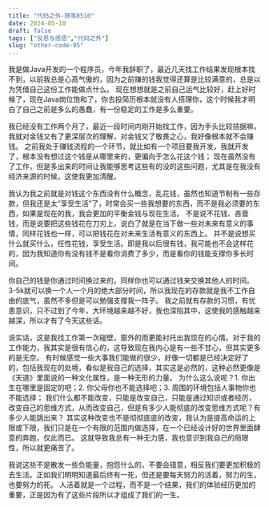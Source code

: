 ```yaml
---
title: "代码之外-随笔0510"
date: 2024-05-10
draft: false
tags: ["反思与感悟","代码之外"]
slug: "other-code-05"
---
```


我是做Java开发的一个程序员，今年我辞职了，最近几天找工作结果发现根本找不到，以前我总是心高气傲的，因为之前赚的钱我觉得还算是比较满意的，总是以为凭借自己这份工作能做点什么。
现在想想就是之前自己运气比较好，赶上好时候了，现在Java岗位饱和了，你去投简历根本就没有人搭理你，这个时候我才明白了自己之前是多么的愚蠢，有一份稳定的工作是多么重要。

我已经没有工作两个月了，最近一段时间内刚开始找工作，因为手头比较拮据嘛，我就对金钱又有了更深层次的理解，对金钱又了敬畏之心，我好像根本就不会赚钱。
之前我处于赚钱流程的一个环节，就比如有一个项目要我开发，我就开发了，根本没有想过这个钱是从哪里来的，更偏向于怎么花这个钱；
现在虽然没有了工作，但是多出来的时间让我能够思考这些有的没的这些问题，尤其是在我没有经济来源的时候，这使我更加清醒。

我认为我之前就是对钱这个东西没有什么概念，乱花钱，虽然也知道节制有一些存款，但我还是太“享受生活”了，时常会买一些我想要的东西，而不是我必须要的东西，如果是现在的我，我会更加的平衡金钱与现在生活。
不是说不花钱、吝啬钱，而是说要把这些钱花在刀刃上，说白了就是在当下做一些对未来有意义的事情，同样花钱也一样，可以把钱花在对未来生活有意义的东西上。
并不是说想买什么就买什么，任性花钱，享受生活。即是我以后很有钱，我可能也不会这样花的，因为我知道你有没有钱不是看你消费了多少，而是看你的钱能支撑你多长时间。

你自己的钱是你通过时间换过来的，同样你也可以通过钱来交换其他人的时间。3-5k就可以换一个人一个月的绝大部分时间，所以我现在的存款就是我不工作自由的底气，虽然不多但是可以勉强支撑我一阵子。
我之前就有存款的习惯，有忧患意识，只不过到了今年，大环境越来越不好，我也深陷其中，这使我的感触越来越深，所以才有了今天这些话。

说实话，这是我找工作第一次碰壁，窗外的雨更能衬托出我现在的心情。对于我的工作能力，我其实是很有信心的，这导致现在我内心是有一些不甘心，但其实更多的是无奈。
有时候感觉一些大事我们能做的很少，好像一切都是已经决定好了的，包括我现在的处境，看似是我自己的选择，其实这是必然的，这种必然更像是《天道》里面说的一种文化属性，是一种无形的力量。
为什么这么说呢？1. 你出生在哪里是固定的吧；2. 你父母你也不能选择吧；3. 周围的环境包括人事物你也不能选择；
我们什么都不能改变，只能是改变自己，只能是通过知识或者经历，改变自己的思维方式，从而改变自己，但是有多少人能彻底的改变思维方式呢？有多少人能跳出来？
其实这种改变也不是彻彻底底的改变，我认为是提高命运的上限或下限，我们只是在一个有限的范围内做选择，在一个已经设计好的世界里面肆意的奔跑，仅此而已。
这就导致我总有一种无力感，我也意识到我自己的局限性，所以就更痛苦了。

我说这些不是散发一些负能量，抱怨什么的，不要会错意，相反我们要更加积极的去生活。正如我们明明知道最后终有一死，但还是要每天努力的活着，努力的生，也要努力的死。
人活着就是一个过程，而不是一个结果，我们的体验经历更加的重要，正是因为有了这些片段所以才组成了我们的一生。